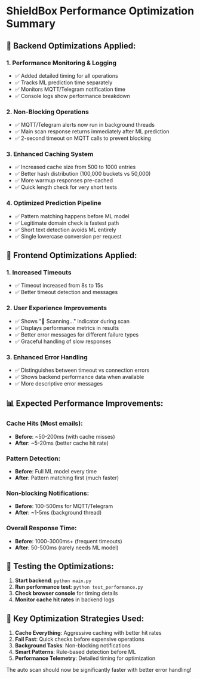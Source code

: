 # ShieldBox Performance Optimization Summary

## 🚀 Backend Optimizations Applied:

### 1. Performance Monitoring & Logging
- ✅ Added detailed timing for all operations
- ✅ Tracks ML prediction time separately  
- ✅ Monitors MQTT/Telegram notification time
- ✅ Console logs show performance breakdown

### 2. Non-Blocking Operations
- ✅ MQTT/Telegram alerts now run in background threads
- ✅ Main scan response returns immediately after ML prediction
- ✅ 2-second timeout on MQTT calls to prevent blocking

### 3. Enhanced Caching System
- ✅ Increased cache size from 500 to 1000 entries
- ✅ Better hash distribution (100,000 buckets vs 50,000)
- ✅ More warmup responses pre-cached
- ✅ Quick length check for very short texts

### 4. Optimized Prediction Pipeline
- ✅ Pattern matching happens before ML model
- ✅ Legitimate domain check is fastest path
- ✅ Short text detection avoids ML entirely
- ✅ Single lowercase conversion per request

## 🎯 Frontend Optimizations Applied:

### 1. Increased Timeouts
- ✅ Timeout increased from 8s to 15s
- ✅ Better timeout detection and messages

### 2. User Experience Improvements  
- ✅ Shows "🔄 Scanning..." indicator during scan
- ✅ Displays performance metrics in results
- ✅ Better error messages for different failure types
- ✅ Graceful handling of slow responses

### 3. Enhanced Error Handling
- ✅ Distinguishes between timeout vs connection errors
- ✅ Shows backend performance data when available
- ✅ More descriptive error messages

## 📊 Expected Performance Improvements:

### Cache Hits (Most emails):
- **Before**: ~50-200ms (with cache misses)
- **After**: ~5-20ms (better cache hit rate)

### Pattern Detection:
- **Before**: Full ML model every time
- **After**: Pattern matching first (much faster)

### Non-blocking Notifications:
- **Before**: 100-500ms for MQTT/Telegram
- **After**: ~1-5ms (background thread)

### Overall Response Time:
- **Before**: 1000-3000ms+ (frequent timeouts)
- **After**: 50-500ms (rarely needs ML model)

## 🧪 Testing the Optimizations:

1. **Start backend**: `python main.py`
2. **Run performance test**: `python test_performance.py`  
3. **Check browser console** for timing details
4. **Monitor cache hit rates** in backend logs

## 🎯 Key Optimization Strategies Used:

1. **Cache Everything**: Aggressive caching with better hit rates
2. **Fail Fast**: Quick checks before expensive operations  
3. **Background Tasks**: Non-blocking notifications
4. **Smart Patterns**: Rule-based detection before ML
5. **Performance Telemetry**: Detailed timing for optimization

The auto scan should now be significantly faster with better error handling!
